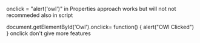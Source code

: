 
onclick = "alert('owl')" in Properties
approach works but will not not recommeded
also in script

document.getElementById('Owl').onclick=  function() {
    alert("OWl Clicked")
}  onclick don't give more features